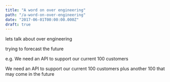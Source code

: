 ```yaml
---
title: "A word on over engineering"
path: "/a-word-on-over-engineering"
date: "2017-06-01T00:00:00.000Z"
draft: true
---
```


lets talk about over engineering

trying to forecast the future

e.g. We need an API to support our current 100 customers

We need an API to support our current 100 customers plus another 100 that may come in the future
